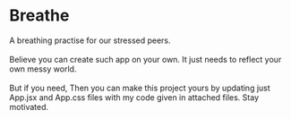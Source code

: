 # Breathe
A breathing practise for our stressed peers.
\
\
Believe you can create such app on your own. It just needs to reflect your own messy world.
\
\
But if you need, Then you can make this project yours by updating just App.jsx and App.css files with my code given in attached files.
Stay motivated.
